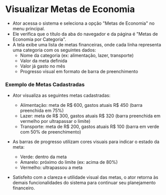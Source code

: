 # Visualizar Metas de Economia

- Ator acessa o sistema e seleciona a opção "Metas de Economia" no menu principal.
- Ele verifica que o título da aba do navegador e da página é "Metas de Economia por Categoria".
- A tela exibe uma lista de metas financeiras, onde cada linha representa uma categoria com os seguintes dados:
    - Nome da categoria (ex: alimentação, lazer, transporte)
    - Valor da meta definida
    - Valor já gasto no mês
    - Progresso visual em formato de barra de preenchimento

### Exemplo de Metas Cadastradas

- Ator visualiza as seguintes metas cadastradas:
    - Alimentação: meta de R\$ 600, gastos atuais R\$ 450 (barra preenchida em 75%)
    - Lazer: meta de R\$ 300, gastos atuais R$ 320 (barra preenchida em vermelho por ultrapassar o limite)
    - Transporte: meta de R\$ 200, gastos atuais R\$ 100 (barra em verde com 50% de preenchimento)

- As barras de progresso utilizam cores visuais para indicar o estado da meta:
    - Verde: dentro da meta
    - Amarelo: próximo do limite (ex: acima de 80%)
    - Vermelho: ultrapassou a meta

- Satisfeito com a clareza e utilidade visual das metas, o ator retorna às demais funcionalidades do sistema para continuar seu planejamento financeiro.